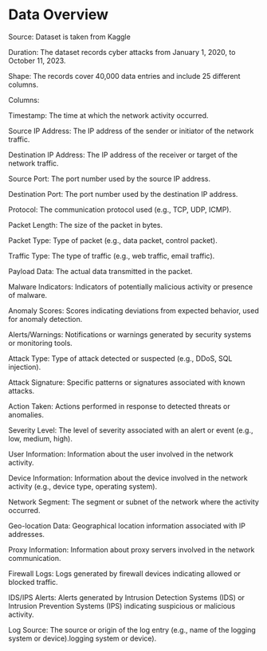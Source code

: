 # Data Overview
Source: Dataset is taken from Kaggle

Duration: The dataset records cyber attacks from January 1, 2020, to October 11, 2023.

Shape: The records cover 40,000 data entries and include 25 different columns.

Columns:

Timestamp: The time at which the network activity occurred.

Source IP Address: The IP address of the sender or initiator of the network traffic.

Destination IP Address: The IP address of the receiver or target of the network traffic.

Source Port: The port number used by the source IP address.

Destination Port: The port number used by the destination IP address.

Protocol: The communication protocol used (e.g., TCP, UDP, ICMP).

Packet Length: The size of the packet in bytes.

Packet Type: Type of packet (e.g., data packet, control packet).

Traffic Type: The type of traffic (e.g., web traffic, email traffic).

Payload Data: The actual data transmitted in the packet.

Malware Indicators: Indicators of potentially malicious activity or presence of malware.

Anomaly Scores: Scores indicating deviations from expected behavior, used for anomaly detection.

Alerts/Warnings: Notifications or warnings generated by security systems or monitoring tools.

Attack Type: Type of attack detected or suspected (e.g., DDoS, SQL injection).

Attack Signature: Specific patterns or signatures associated with known attacks.

Action Taken: Actions performed in response to detected threats or anomalies.

Severity Level: The level of severity associated with an alert or event (e.g., low, medium, high).

User Information: Information about the user involved in the network activity.

Device Information: Information about the device involved in the network activity (e.g., device type, operating system).

Network Segment: The segment or subnet of the network where the activity occurred.

Geo-location Data: Geographical location information associated with IP addresses.

Proxy Information: Information about proxy servers involved in the network communication.

Firewall Logs: Logs generated by firewall devices indicating allowed or blocked traffic.

IDS/IPS Alerts: Alerts generated by Intrusion Detection Systems (IDS) or Intrusion Prevention Systems (IPS) indicating suspicious or malicious activity.

Log Source: The source or origin of the log entry (e.g., name of the logging system or device).logging system or device).
